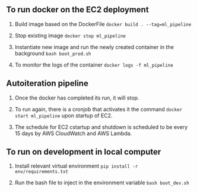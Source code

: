## To run docker on the EC2 deployment

1. Build image based on the DockerFile
`docker build . --tag=ml_pipeline`

2. Stop existing image 
`docker stop ml_pipeline`

3. Instantiate new image and run the newly created container in the background
`bash boot_prod.sh`

4. To monitor the logs of the container
`docker logs -f ml_pipeline`

## Autoiteration pipeline
1. Once the docker has completed its run, it will stop.

2. To run again, there is a cronjob that activates it the command `docker start ml_pipeline` upon startup of EC2.

3. The schedule for EC2 cstartup and shutdown is scheduled to be every 15 days by AWS CloudWatch and AWS Lambda.

## To run on development in local computer

1. Install relevant virtual environment
`pip install -r env/requirements.txt`

2. Run the bash file to inject in the environment variable
`bash boot_dev.sh`